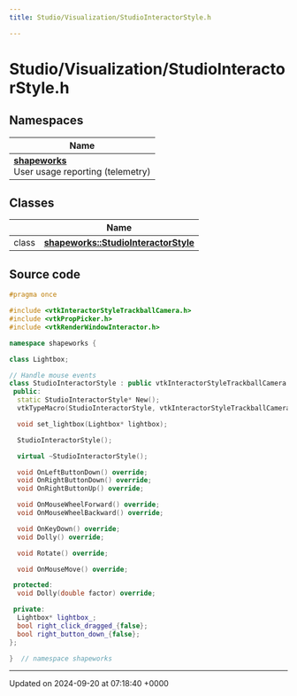 ```yaml
---
title: Studio/Visualization/StudioInteractorStyle.h

---
```


# Studio/Visualization/StudioInteractorStyle.h



## Namespaces

| Name           |
| -------------- |
| **[shapeworks](../Namespaces/namespaceshapeworks.md)** <br>User usage reporting (telemetry)  |

## Classes

|                | Name           |
| -------------- | -------------- |
| class | **[shapeworks::StudioInteractorStyle](../Classes/classshapeworks_1_1StudioInteractorStyle.md)**  |




## Source code

```cpp
#pragma once

#include <vtkInteractorStyleTrackballCamera.h>
#include <vtkPropPicker.h>
#include <vtkRenderWindowInteractor.h>

namespace shapeworks {

class Lightbox;

// Handle mouse events
class StudioInteractorStyle : public vtkInteractorStyleTrackballCamera {
 public:
  static StudioInteractorStyle* New();
  vtkTypeMacro(StudioInteractorStyle, vtkInteractorStyleTrackballCamera);

  void set_lightbox(Lightbox* lightbox);

  StudioInteractorStyle();

  virtual ~StudioInteractorStyle();

  void OnLeftButtonDown() override;
  void OnRightButtonDown() override;
  void OnRightButtonUp() override;

  void OnMouseWheelForward() override;
  void OnMouseWheelBackward() override;

  void OnKeyDown() override;
  void Dolly() override;

  void Rotate() override;

  void OnMouseMove() override;

 protected:
  void Dolly(double factor) override;

 private:
  Lightbox* lightbox_;
  bool right_click_dragged_{false};
  bool right_button_down_{false};
};

}  // namespace shapeworks
```


-------------------------------

Updated on 2024-09-20 at 07:18:40 +0000
